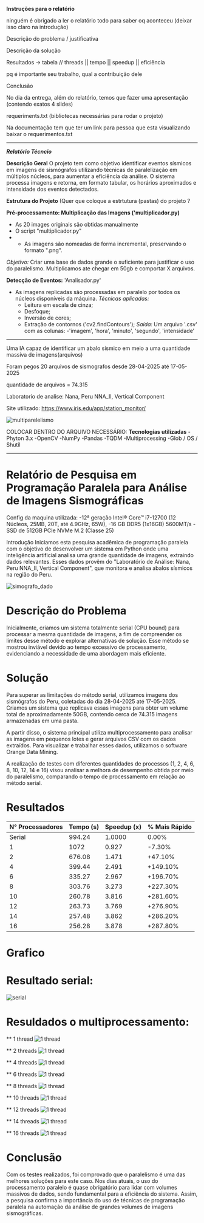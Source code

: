**Instruções para o relatório**

ninguém é obrigado a ler o relatório todo para saber oq aconteceu (deixar isso claro na introdução)

Descrição do problema / justificativa

Descrição da solução

Resultados -> tabela // threads || tempo || speedup || eficiência

pq é importante seu trabalho, qual a contribuição dele

Conclusão

No dia da entrega, além do relatório, temos que fazer uma apresentação (contendo exatos 4 slides)


requeriments.txt (bibliotecas necessárias para rodar o projeto)

Na documentação tem que ter um link para pessoa que esta visualizando baixar o requerimentos.txt

---------------------------------------------------------------------------------------------------------------------------------------------------------------------------

*****Relatório Técncio*****

**Descrição Geral**
O projeto tem como objetivo identificar eventos sísmicos em imagens de sismógrafos utilizando técnicas de paralelização em múltiplos núcleos, para aumentar a eficiência da análise. O sistema processa imagens e retorna, em formato tabular, os horários aproximados e intensidade dos eventos detectados.

**Estrutura do Projeto**
(Quer que coloque a estrtutura (pastas) do projeto ?

**Pré-processamento: Multiplicação das Imagens ('multiplicador.py)**
- As 20 images originais são obtidas manualmente
- O script "multiplicador.py"
- - As imagens são nomeadas de forma incremental, preservando o formato ".png".
  
 *Objetivo:* Criar uma base de dados grande o suficiente para justificar o uso do paralelismo. Multiplicamos ate chegar em 50gb e comportar X arquivos.

**Detecção de Eventos:** 'Analisador.py'
- As imagens replicadas são processadas em paralelo por todos os núcleos disponíveis da máquina.
  *Técnicas aplicadas:*
  - Leitura em escala de cinza;
  - Desfoque;
  - Inversão de cores;
  - Extração de contornos ('cv2.findContours');
  *Saída:*
  Um arquivo '.csv' com as colunas:
  -'imagem', 'hora', 'minuto', 'segundo', 'intensidade'
----------------------------------------------------------------------------------------------------------------------------

Uma IA capaz de identificar um abalo sísmico em meio a uma quantidade massiva de imagens(arquivos)

Foram pegos 20 arquivos de sismografos desde 28-04-2025 até 17-05-2025

quantidade de arquivos = 74.315

Laboratorio de analise: Nana, Peru NNA_II, Vertical Component

Site utilizado: https://www.iris.edu/app/station_monitor/

![multiparelelismo](imagens_me/resultado.png)


COLOCAR DENTRO DO ARQUIVO NECESSÁRIO:
**Tecnologias utilizadas**
-Phyton 3.x
-OpenCV
-NumPy
-Pandas
-TQDM
-Multiprocessing
-Glob / OS / Shutil





---------------------------------------------------------------------------------------------------------------------------------------------------------------------------
# Relatório de Pesquisa em Programação Paralela para Análise de Imagens Sismográficas

Config da maquina utilizada:
-12ª geração Intel® Core™ i7-12700 (12 Núcleos, 25MB, 20T, até 4.9GHz, 65W),
-16 GB DDR5 (1x16GB) 5600MT/s
-SSD de 512GB PCIe NVMe M.2 (Classe 25)

Introdução
Iniciamos esta pesquisa acadêmica de programação paralela com o objetivo de desenvolver um sistema em Python onde uma inteligência artificial analisa uma grande quantidade de imagens, extraindo dados relevantes. Esses dados provêm do "Laboratório de Análise: Nana, Peru NNA_II, Vertical Component", que monitora e analisa abalos sísmicos na região do Peru.

![simografo_dado](imagens_sis/1.png)


# Descrição do Problema
Inicialmente, criamos um sistema totalmente serial (CPU bound) para processar a mesma quantidade de imagens, a fim de compreender os limites desse método e explorar alternativas de solução. Esse método se mostrou inviável devido ao tempo excessivo de processamento, evidenciando a necessidade de uma abordagem mais eficiente.


# Solução
Para superar as limitações do método serial, utilizamos imagens dos sismógrafos do Peru, coletadas do dia 28-04-2025 até 17-05-2025. Criamos um sistema que replicava essas imagens para obter um volume total de aproximadamente 50GB, contendo cerca de 74.315 imagens armazenadas em uma pasta.

A partir disso, o sistema principal utiliza multiprocessamento para analisar as imagens em pequenos lotes e gerar arquivos CSV com os dados extraídos. Para visualizar e trabalhar esses dados, utilizamos o software Orange Data Mining.

A realização de testes com diferentes quantidades de processos (1, 2, 4, 6, 8, 10, 12, 14 e 16) visou analisar a melhora de desempenho obtida por meio do paralelismo, comparando o tempo de processamento em relação ao método serial.


# Resultados

| N° Processadores | Tempo (s) | Speedup (x) | % Mais Rápido |
|-------------------|------------|--------------|--------------|
| Serial            | 994.24     | 1.0000       | 0.00%        |
| 1                 | 1072       | 0.927        | -7.30%       |
| 2                 | 676.08     | 1.471        | +47.10%      |
| 4                 | 399.44     | 2.491        | +149.10%     |
| 6                 | 335.27     | 2.967        | +196.70%     |
| 8                 | 303.76     | 3.273        | +227.30%     |
| 10                | 260.78     | 3.816        | +281.60%     |
| 12                | 263.73     | 3.769        | +276.90%     |
| 14                | 257.48     | 3.862        | +286.20%     |
| 16                | 256.28     | 3.878        | +287.80%     |

# Grafico







# Resultado serial:

![serial](resultados/serial.png)

# Resuldados o multiprocessamento:
** 1 thread
![1 thread](resultados/1.png)

** 2 threads
![1 thread](resultados/2.png)

** 4 threads
![1 thread](resultados/4.png)

** 6 threads
![1 thread](resultados/6.png)

** 8 threads
![1 thread](resultados/8.png)

** 10 threads
![1 thread](resultados/10.png)

** 12 threads
![1 thread](resultados/12.png)

** 14 threads
![1 thread](resultados/14.png)

** 16 threads
![1 thread](resultados/16.png)


# Conclusão
Com os testes realizados, foi comprovado que o paralelismo é uma das melhores soluções para este caso. Nos dias atuais, o uso do processamento paralelo é quase obrigatório para lidar com volumes massivos de dados, sendo fundamental para a eficiência do sistema. Assim, a pesquisa confirma a importância do uso de técnicas de programação paralela na automação da análise de grandes volumes de imagens sismográficas.






